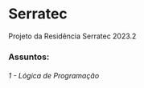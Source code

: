 # Serratec

Projeto da Residência Serratec 2023.2



### Assuntos:

###### 1 - Lógica de Programação


